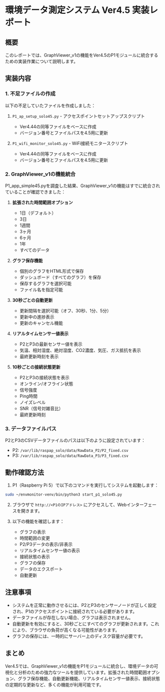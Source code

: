 # 環境データ測定システム Ver4.5 実装レポート

## 概要

このレポートでは、GraphViewer_v1の機能をVer4.5のP1モジュールに統合するための実装作業について説明します。

## 実装内容

### 1. 不足ファイルの作成

以下の不足していたファイルを作成しました：

1. `P1_ap_setup_solo45.py` - アクセスポイントセットアップスクリプト
   - Ver4.44の同等ファイルをベースに作成
   - バージョン番号とファイルパスを4.5用に更新

2. `P1_wifi_monitor_solo45.py` - WiFi接続モニタースクリプト
   - Ver4.44の同等ファイルをベースに作成
   - バージョン番号とファイルパスを4.5用に更新

### 2. GraphViewer_v1の機能統合

P1_app_simple45.pyを調査した結果、GraphViewer_v1の機能はすでに統合されていることが確認できました：

1. **拡張された時間範囲オプション**
   - 1日（デフォルト）
   - 3日
   - 1週間
   - 3ヶ月
   - 6ヶ月
   - 1年
   - すべてのデータ

2. **グラフ保存機能**
   - 個別のグラフをHTML形式で保存
   - ダッシュボード（すべてのグラフ）を保存
   - 保存するグラフを選択可能
   - ファイル名を指定可能

3. **30秒ごとの自動更新**
   - 更新間隔を選択可能（オフ、30秒、1分、5分）
   - 更新中の進捗表示
   - 更新のキャンセル機能

4. **リアルタイムセンサー値表示**
   - P2とP3の最新センサー値を表示
   - 気温、相対湿度、絶対湿度、CO2濃度、気圧、ガス抵抗を表示
   - 最終更新時刻を表示

5. **10秒ごとの接続状態更新**
   - P2とP3の接続状態を表示
   - オンライン/オフライン状態
   - 信号強度
   - Ping時間
   - ノイズレベル
   - SNR（信号対雑音比）
   - 最終更新時刻

### 3. データファイルパス

P2とP3のCSVデータファイルのパスは以下のように設定されています：

- P2: `/var/lib/raspap_solo/data/RawData_P2/P2_fixed.csv`
- P3: `/var/lib/raspap_solo/data/RawData_P3/P3_fixed.csv`

## 動作確認方法

1. P1（Raspberry Pi 5）で以下のコマンドを実行してシステムを起動します：

```bash
sudo ~/envmonitor-venv/bin/python3 start_p1_solo45.py
```

2. ブラウザで `http://<P1のIPアドレス>` にアクセスして、Webインターフェースを開きます。

3. 以下の機能を確認します：
   - グラフの表示
   - 時間範囲の変更
   - P2/P3データの表示/非表示
   - リアルタイムセンサー値の表示
   - 接続状態の表示
   - グラフの保存
   - データのエクスポート
   - 自動更新

## 注意事項

- システムを正常に動作させるには、P2とP3のセンサーノードが正しく設定され、P1のアクセスポイントに接続されている必要があります。
- データファイルが存在しない場合、グラフは表示されません。
- 自動更新を有効にすると、30秒ごとにすべてのグラフが更新されます。これにより、ブラウザの負荷が高くなる可能性があります。
- グラフの保存には、一時的にサーバー上のディスク容量が必要です。

## まとめ

Ver4.5では、GraphViewer_v1の機能をP1モジュールに統合し、環境データの可視化と分析のための強力なツールを提供しています。拡張された時間範囲オプション、グラフ保存機能、自動更新機能、リアルタイムセンサー値表示、接続状態の定期的な更新など、多くの機能が利用可能です。